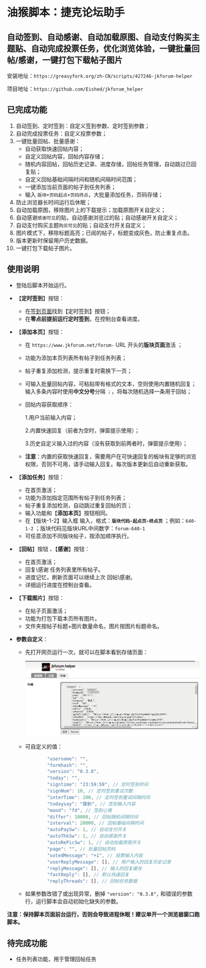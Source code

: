 # 油猴脚本：捷克论坛助手

## 自动签到、自动感谢、自动加载原图、自动支付购买主题贴、自动完成投票任务，优化浏览体验，一键批量回帖/感谢，一键打包下载帖子图片

安装地址：`https://greasyfork.org/zh-CN/scripts/427246-jkforum-helper`

项目地址：`https://github.com/Eished/jkforum_helper`

## 已完成功能

1. 自动签到、定时签到：自定义签到参数、定时签到参数；
2. 自动完成投票任务：自定义投票参数；
3. 一键批量回帖、批量感谢：
   - 自动获取快速回帖内容；
   - 自定义回帖内容，回帖内容存储；
   - 随机内容回帖，回帖历史记录、进度存储，回帖任务管理，自动跳过已回复贴；
   - 自定义回帖基础间隔时间和随机间隔时间范围；
   - 一键添加当前页面的帖子到任务列表；
   - 输入 `版块+页码起点+页码终点`，大批量添加任务，页码存储；
4. 防止浏览器长时间运行后休眠；
5. 自动加载原图，移除图片上的下载提示；加载原图开关自定义；
6. 自动感谢`感谢可见`的贴，自动感谢浏览过的贴；自动感谢开关自定义；
7. 自动支付购买主题`购买可见`的贴；自动支付开关自定义；
8. 图片模式下，移除标题高亮；已阅的帖子，标题变成灰色，防止重复点击。
9. 版本更新时保留用户历史数据。
10. 一键打包下载帖子图片。

## 使用说明

- 登陆后脚本开始运行。
  
- 【**定时签到**】按钮：
  
  - 在[签到页面](https://www.jkforum.net/plugin/?id=dsu_paulsign:sign)找到【定时签到】按钮；
  - 在**零点前提前运行定时签到**，在控制台查看进度。
  
- 【**添加本页**】按钮：
  - 在 `https://www.jkforum.net/forum-` URL 开头的**版块页面**激活 ；

  - 功能为添加本页列表所有帖子到任务列表；

  - 帖子重复添加检测，提示重复时需换下一页；

  - 可输入批量回帖内容，可粘贴带有格式的文本，空则使用内置随机回复；输入多条内容时使用**中文分号**分隔 `；`，将每次随机选择一条用于回帖；

  - 回帖内容获取顺序：

    1.用户当前输入内容；

    2.内置快速回复（前者为空时，弹窗提示使用）；

    3.历史自定义输入过的内容（没有获取到前两者时，弹窗提示使用）；

  - **注意**：内置的获取快速回复，需要用户在可快速回复的板块有足够的浏览权限，否则不可用，请手动输入回复。每次版本更新后自动重新获取。

- 【**添加任务**】按钮：
   - 在首页激活；
   - 功能为添加指定范围所有帖子到任务列表；
   - 帖子重复添加检测，自动跳过重复回帖的页；
   - 输入功能和【**添加本页**】按钮相同。
   - 在【版块-1-2】输入框 输入，格式：**`版块代码-起点页-终点页`** ；例如：`640-1-2` ；版块代码见版块URL中间数字：`forum-640-1`
   - 可任意添加不同版块帖子，按添加顺序执行。
   
- 【**回帖**】按钮 、【**感谢**】按钮：

   - 在首页激活；
   - 回复\感谢 任务列表里所有帖子。
   - 进度记忆，刷新页面可以继续上次 回帖\感谢。
   - 详细运行进度在控制台查看。

- 【**下载图片**】按钮：

   - 在帖子页面激活；
   - 功能为打包下载本页所有图片。
   - 文件夹按帖子标题+图片数量命名，图片按图片标题命名。

- **参数自定义**：

  - 先打开网页运行一次，就可以在脚本看到存储页面：

    ![image-20210611163109214](readme.assets/image-20210611163109214.png)

  - 可自定义的值：

    ```javascript
            "username": "",
            "formhash": "",
            "version": "0.3.8",
            "today": "",
            "signtime": "23:59:59", // 定时签到时间
            "signNum": 10, // 定时签到重试次数
            "interTime": 200, // 定时签到重试间隔时间
            "todaysay": "簽到", // 签到输入内容
            "mood": "fd", // 签到心情
            "differ": 10000, // 回帖随机间隔时间
            "interval": 20000, // 回帖基础间隔时间
            "autoPaySw": 1, // 自动支付开关
            "autoThkSw": 1, // 自动感谢开关
            "autoRePicSw": 1, // 自动加载原图开关
            "page": "", // 批量回帖页码
            "votedMessage": "+1", // 投票输入内容
            "userReplyMessage": [], // 用户输入的回复历史记录
            "replyMessage": [], // 输入的回复缓存
            "fastReply": [], // 默认快速回复
            "replyThreads": [], // 回帖任务数据
    ```
    
  - 如果参数改错了或出现异常，删掉 `"version": "0.3.8",` 和错误的参数行，运行脚本会自动初始化缺失的参数。

**注意：保持脚本页面前台运行，否则会导致进程休眠！建议单开一个浏览器窗口跑脚本。**

## 待完成功能

- 任务列表功能，用于管理回帖任务